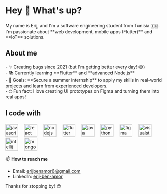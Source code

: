 <h1 align="left">Hey 👋 What's up?</h1>

###

<p align="left">My name is Erij, and I'm a software engineering student from Tunisia 🇹🇳.  <br>I'm passionate about **web development, mobile apps (Flutter)** and **IoT** solutions.</p>

###

<h2 align="left">About me</h2>

###

<p align="left">- ✨ Creating bugs since 2021 (but I'm getting better every day! 😅)  <br>- 📚 Currently learning **Flutter** and **advanced Node.js**  <br>- 🎯 Goals: **Secure a summer internship** to apply my skills in real-world projects and learn from experienced developers.  <br>- 🤓 Fun fact: I love creating UI prototypes on Figma and turning them into real apps!</p>

###

<h2 align="left">I code with</h2>

###

<div align="left">
  <img src="https://cdn.jsdelivr.net/gh/devicons/devicon/icons/javascript/javascript-original.svg" height="40" alt="javascript logo"  />
  <img width="12" />
  <img src="https://cdn.jsdelivr.net/gh/devicons/devicon/icons/react/react-original.svg" height="40" alt="react logo"  />
  <img width="12" />
  <img src="https://cdn.jsdelivr.net/gh/devicons/devicon/icons/nodejs/nodejs-original.svg" height="40" alt="nodejs logo"  />
  <img width="12" />
  <img src="https://cdn.jsdelivr.net/gh/devicons/devicon/icons/flutter/flutter-original.svg" height="40" alt="flutter logo"  />
  <img width="12" />
  <img src="https://cdn.jsdelivr.net/gh/devicons/devicon/icons/java/java-original.svg" height="40" alt="java logo"  />
  <img width="12" />
  <img src="https://cdn.jsdelivr.net/gh/devicons/devicon/icons/python/python-original.svg" height="40" alt="python logo"  />
  <img width="12" />
  <img src="https://cdn.jsdelivr.net/gh/devicons/devicon/icons/figma/figma-original.svg" height="40" alt="figma logo"  />
  <img width="12" />
  <img src="https://cdn.jsdelivr.net/gh/devicons/devicon/icons/visualstudio/visualstudio-plain.svg" height="40" alt="visualstudio logo"  />
  <img width="12" />
  <img src="https://cdn.jsdelivr.net/gh/devicons/devicon/icons/intellij/intellij-original.svg" height="40" alt="intellij logo"  />
  <img width="12" />
  <img src="https://cdn.jsdelivr.net/gh/devicons/devicon/icons/mongodb/mongodb-original.svg" height="40" alt="mongodb logo"  />
</div>

📫 **How to reach me**  
- Email: erijbenamor6@gmail.com  
- LinkedIn: [erij-ben-amor](https://www.linkedin.com/in/erij-ben-amor-b4b286244)  

Thanks for stopping by! 😊
###
